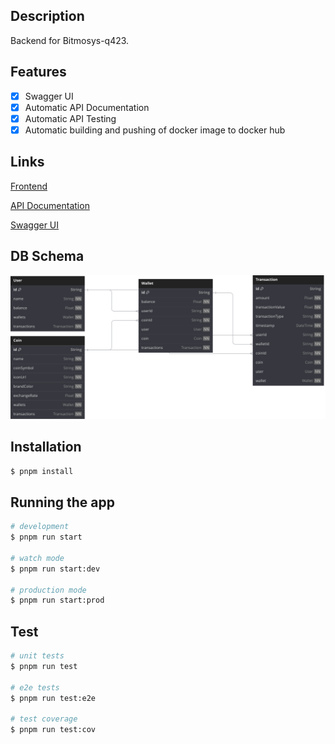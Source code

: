 ## Description
Backend for Bitmosys-q423.

## Features
- [x] Swagger UI
- [x] Automatic API Documentation
- [x] Automatic API Testing
- [x] Automatic building and pushing of docker image to docker hub

## Links
[Frontend](https://bitmosys-q423.vercel.app)

[API Documentation](https://sagyam.github.io/bitmosys-q423-api)

[Swagger UI](https://bitmosys-q423.vercel.app/api)

## DB Schema
![DB Schema](https://raw.githubusercontent.com/Sagyam/bitmosys-q423-api/38d7730d5b16952b1cc167765728eba40fa72a7f/schema.svg)

## Installation

```bash
$ pnpm install
```

## Running the app

```bash
# development
$ pnpm run start

# watch mode
$ pnpm run start:dev

# production mode
$ pnpm run start:prod
```

## Test

```bash
# unit tests
$ pnpm run test

# e2e tests
$ pnpm run test:e2e

# test coverage
$ pnpm run test:cov
```
